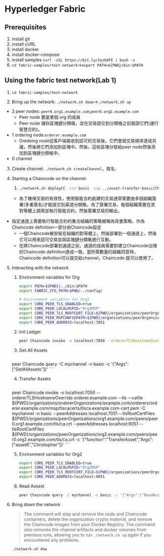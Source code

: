 # Hyperledger Fabric

## Prerequisites

1. install git
2. install cURL
3. install docker
4. install docker-compose
5. install samples `curl -sSL https://bit.ly/2ysbOFE | bash -s`
6. `cd fabric-samples/test-network`->`export PATH=${PWD}/bin:$PATH`

## Using the fabric test network(Lab 1)

1. `cd fabric-samples/test-network`

2.  Bring up the network: `./network.sh down`->`./network.sh up`

   - 2 peer nodes: `peer0.org1.example.com`,`peer0.org2.example.com`
     - Peer node 要是某個 org 的成員
     - Peer node 儲存區塊鏈分類帳，並在交易提交到分類帳之前驗證它們(運行智慧合約)。
   - 1 ordering node:`orderer.example.com`
     - Oredeing node從客戶端接收到認可的交易後，它們會就交易順序達成共識，然後將它們添加到區塊中。然後，這些區塊分發給peer node然後添加到區塊鏈分類帳中。
   - 0 channel

3. Create channel: `./network.sh createChannel`，取名:

4. Starting a Chaincode on the channel: 

   1. ```sh
      ./network.sh deployCC -ccn basic -ccp ../asset-transfer-basic/Chaincode-go -ccl go
      ```

   - 為了確保交易的有效性，使用智能合約創建的交易通常需要由多個組織簽署(多重簽名)才能提交到渠道分類賬。為了簽署交易，每個組織需要在其對等體上調用並執行智能合約，然後簽署交易的輸出。
- 指定通道上需要執行智能合約的集合組織的策略被稱為背書策略，作為Chaincode definition一部分由Chaincode設定
   - 一個Chaincode被安裝在組織的對等體上，然後部署到一個通道上，然後它可以用來認可交易並與區塊鏈分類賬進行互動。
   - 在將Chaincode部署到通道之前，通道的成員需要對建立Chaincode治理的Chaincode definition達成一致。當所需數量的組織同意時，Chaincode definition可以提交給channel，Chaincode 就可以使用了。
   
5. Interacting with the network

    1. Environment variables for Org
    
        ```sh
        export PATH=${PWD}/../bin:$PATH
        export FABRIC_CFG_PATH=$PWD/../config/
        
        # Environment variables for Org1
        export CORE_PEER_TLS_ENABLED=true
        export CORE_PEER_LOCALMSPID="Org1MSP"
        export CORE_PEER_TLS_ROOTCERT_FILE=${PWD}/organizations/peerOrganizations/org1.example.com/peers/peer0.org1.example.com/tls/ca.crt
        export CORE_PEER_MSPCONFIGPATH=${PWD}/organizations/peerOrganizations/org1.example.com/users/Admin@org1.example.com/msp
        export CORE_PEER_ADDRESS=localhost:7051
        ```
      
    2. Init Ledger
      
        ```sh
       peer Chaincode invoke -o localhost:7050 --ordererTLSHostnameOverride orderer.example.com --tls --cafile ${PWD}/organizations/ordererOrganizations/example.com/orderers/orderer.example.com/msp/tlscacerts/tlsca.example.com-cert.pem -C mychannel -n basic --peerAddresses localhost:7051 --tlsRootCertFiles ${PWD}/organizations/peerOrganizations/org1.example.com/peers/peer0.org1.example.com/tls/ca.crt --peerAddresses localhost:9051 --tlsRootCertFiles ${PWD}/organizations/peerOrganizations/org2.example.com/peers/peer0.org2.example.com/tls/ca.crt -c '{"function":"InitLedger","Args":[]}'
       ```

    3. Get All Assets
      
        ```sh
    peer Chaincode query -C mychannel -n basic -c '{"Args":["GetAllAssets"]}'
        ```

    4. Transfer Assets
      
        ```sh
    peer Chaincode invoke -o localhost:7050 --ordererTLSHostnameOverride orderer.example.com --tls --cafile ${PWD}/organizations/ordererOrganizations/example.com/orderers/orderer.example.com/msp/tlscacerts/tlsca.example.com-cert.pem -C mychannel -n basic --peerAddresses localhost:7051 --tlsRootCertFiles ${PWD}/organizations/peerOrganizations/org1.example.com/peers/peer0.org1.example.com/tls/ca.crt --peerAddresses localhost:9051 --tlsRootCertFiles ${PWD}/organizations/peerOrganizations/org2.example.com/peers/peer0.org2.example.com/tls/ca.crt -c '{"function":"TransferAsset","Args":["asset6","Christopher"]}'
        ```
      
    5. Environment variables for Org2
      
        ```sh
        export CORE_PEER_TLS_ENABLED=true
        export CORE_PEER_LOCALMSPID="Org2MSP"
        export CORE_PEER_TLS_ROOTCERT_FILE=${PWD}/organizations/peerOrganizations/org2.example.com/peers/peer0.org2.example.com/tls/ca.crt
        export CORE_PEER_ADDRESS=localhost:9051
        ```
        
    6. Read Assest
      
       ```sh
       peer Chaincode query -C mychannel -n basic -c '{"Args":["ReadAsset","asset6"]}'
       ```
    
6. Bring down the network

	> The command will stop and remove the node and Chaincode containers, delete the organization crypto material, and remove the Chaincode images from your Docker Registry. The command also removes the channel artifacts and docker volumes from previous runs, allowing you to run `./network.sh up` again if you encountered any problems.
	
	```
	./network.sh dow
	```

